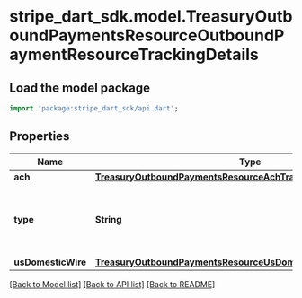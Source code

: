 # stripe_dart_sdk.model.TreasuryOutboundPaymentsResourceOutboundPaymentResourceTrackingDetails

## Load the model package
```dart
import 'package:stripe_dart_sdk/api.dart';
```

## Properties
Name | Type | Description | Notes
------------ | ------------- | ------------- | -------------
**ach** | [**TreasuryOutboundPaymentsResourceAchTrackingDetails**](TreasuryOutboundPaymentsResourceAchTrackingDetails.md) |  | [optional] 
**type** | **String** | The US bank account network used to send funds. | 
**usDomesticWire** | [**TreasuryOutboundPaymentsResourceUsDomesticWireTrackingDetails**](TreasuryOutboundPaymentsResourceUsDomesticWireTrackingDetails.md) |  | [optional] 

[[Back to Model list]](../README.md#documentation-for-models) [[Back to API list]](../README.md#documentation-for-api-endpoints) [[Back to README]](../README.md)


